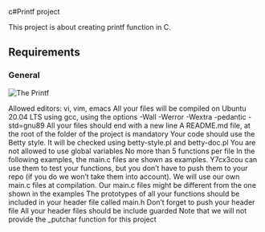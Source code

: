 c#Printf project

This project is about creating printf function in C.


## Requirements
### General
![The Printf](https://www.google.com/search?q=alx+printf&rlz=1C1CHZL_enNG824NG824&sxsrf=ALiCzsbvE542lq6dIqtPunN17FQRs9r62g:1653405328621&source=lnms&tbm=isch&sa=X&ved=2ahUKEwjbzqDqtvj3AhVR-6QKHfLdCWsQ_AUoAXoECAEQAw&biw=1366&bih=568&dpr=1#imgrc=-tn0_lO5RFYYyM)

Allowed editors: vi, vim, emacs
All your files will be compiled on Ubuntu 20.04 LTS using gcc, using the options -Wall -Werror -Wextra -pedantic -std=gnu89
All your files should end with a new line
A README.md file, at the root of the folder of the project is mandatory
Your code should use the Betty style. It will be checked using betty-style.pl and betty-doc.pl
You are not allowed to use global variables
No more than 5 functions per file
In the following examples, the main.c files are shown as examples. Y7cx3cou can use them to test your functions, but you don’t have to push them to your repo (if you do we won’t take them into account). We will use our own main.c files at compilation. Our main.c files might be different from the one shown in the examples
The prototypes of all your functions should be included in your header file called main.h
Don’t forget to push your header file
All your header files should be include guarded
Note that we will not provide the _putchar function for this project
